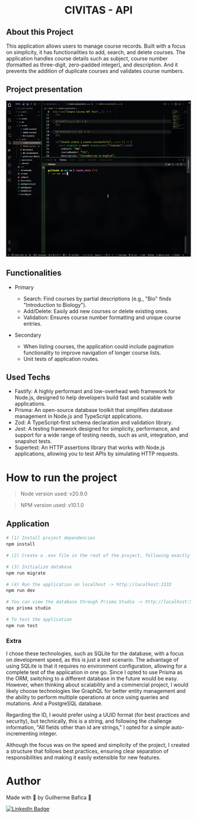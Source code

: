 <h1 align="center">CIVITAS - API</h1>

## About this Project

This application allows users to manage course records. Built with a focus on simplicity, it has functionalities to add, search, and delete courses.
The application handles course details such as subject, course number (formatted as three-digit, zero-padded integer), and description. And it prevents the addition of duplicate courses and validates course numbers.

## Project presentation

<img
  alt="Civitas API"
  title="Civitas API' presentation gif"
  src="./src/assets/presentationGif2.gif"
  height="425"
/>

## Functionalities

- Primary

  - Search: Find courses by partial descriptions (e.g., "Bio" finds "Introduction to Biology").
  - Add/Delete: Easily add new courses or delete existing ones.
  - Validation: Ensures course number formatting and unique course entries.

- Secondary

  - When listing courses, the application could include pagination functionality to improve navigation of longer course lists.
  - Unit tests of application routes.

## Used Techs

- Fastify: A highly performant and low-overhead web framework for Node.js, designed to help developers build fast and scalable web applications.
- Prisma: An open-source database toolkit that simplifies database management in Node.js and TypeScript applications.
- Zod: A TypeScript-first schema declaration and validation library.
- Jest: A testing framework designed for simplicity, performance, and support for a wide range of testing needs, such as unit, integration, and snapshot tests.
- Supertest: An HTTP assertions library that works with Node.js applications, allowing you to test APIs by simulating HTTP requests.

# How to run the project

> Node version used: v20.9.0

> NPM version used: v10.1.0

## Application

```bash
# (1) Install project dependencies
npm install
```

```bash
# (2) Create a .env file in the root of the project, following exactly the example of the .env.example file
```

```bash
# (3) Initialize database
npm run migrate
```

```bash
# (4) Run the application on localhost -> http://localhost:3333
npm run dev
```

```bash
# You can view the database through Prisma Studio -> http://localhost:5555/
npx prisma studio
```

```bash
# To test the application
npm run test
```

### Extra

I chose these technologies, such as SQLite for the database, with a focus on development speed, as this is just a test scenario. The advantage of using SQLite is that it requires no environment configuration, allowing for a complete test of the application in one go. Since I opted to use Prisma as the ORM, switching to a different database in the future would be easy. However, when thinking about scalability and a commercial project, I would likely choose technologies like GraphQL for better entity management and the ability to perform multiple operations at once using queries and mutations. And a PostgreSQL database.

Regarding the ID, I would prefer using a UUID format (for best practices and security), but technically, this is a string, and following the challenge information, "All fields other than id are strings," I opted for a simple auto-incrementing integer.

Although the focus was on the speed and simplicity of the project, I created a structure that follows best practices, ensuring clear separation of responsibilities and making it easily extensible for new features.

# Author

Made with 💚 by Guilherme Bafica 👋

[![LinkedIn Badge](https://img.shields.io/badge/-GuilhermeBafica-blue?style=flat-square&logo=Linkedin&logoColor=white&link=https://www.linkedin.com/in/guilhermebafica/)](https://www.linkedin.com/in/guilhermebafica/)
